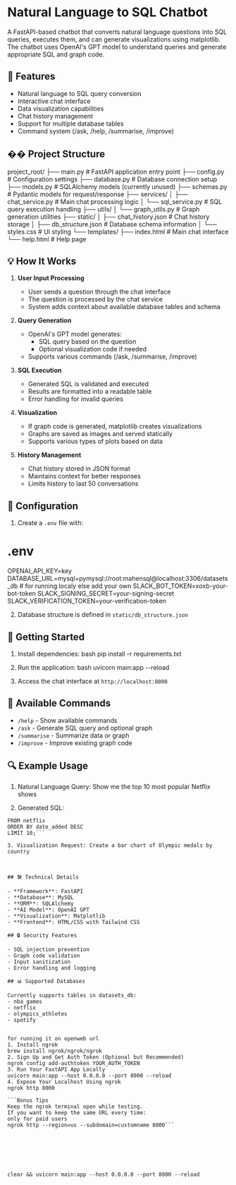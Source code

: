 # Natural Language to SQL Chatbot

A FastAPI-based chatbot that converts natural language questions into SQL queries, executes them, and can generate visualizations using matplotlib. The chatbot uses OpenAI's GPT model to understand queries and generate appropriate SQL and graph code.

## 🚀 Features

- Natural language to SQL query conversion
- Interactive chat interface
- Data visualization capabilities
- Chat history management
- Support for multiple database tables
- Command system (/ask, /help, /summarise, /improve)

## �� Project Structure

project_root/
├── main.py # FastAPI application entry point
├── config.py # Configuration settings
├── database.py # Database connection setup
├── models.py # SQLAlchemy models (currently unused)
├── schemas.py # Pydantic models for request/response
├── services/
│ ├── chat_service.py # Main chat processing logic
│ └── sql_service.py # SQL query execution handling
├── utils/
│ └── graph_utils.py # Graph generation utilities
├── static/
│ ├── chat_history.json # Chat history storage
│ ├── db_structure.json # Database schema information
│ └── styles.css # UI styling
└── templates/
├── index.html # Main chat interface
└── help.html # Help page



## 💡 How It Works

1. **User Input Processing**
   - User sends a question through the chat interface
   - The question is processed by the chat service
   - System adds context about available database tables and schema

2. **Query Generation**
   - OpenAI's GPT model generates:
     - SQL query based on the question
     - Optional visualization code if needed
   - Supports various commands (/ask, /summarise, /improve)

3. **SQL Execution**
   - Generated SQL is validated and executed
   - Results are formatted into a readable table
   - Error handling for invalid queries

4. **Visualization**
   - If graph code is generated, matplotlib creates visualizations
   - Graphs are saved as images and served statically
   - Supports various types of plots based on data

5. **History Management**
   - Chat history stored in JSON format
   - Maintains context for better responses
   - Limits history to last 50 conversations

## 🔧 Configuration

1. Create a `.env` file with:

# .env

OPENAI_API_KEY=key
DATABASE_URL=mysql+pymysql://root:mahensql@localhost:3306/datasets_db # for running localy else add your own
SLACK_BOT_TOKEN=xoxb-your-bot-token
SLACK_SIGNING_SECRET=your-signing-secret
SLACK_VERIFICATION_TOKEN=your-verification-token


2. Database structure is defined in `static/db_structure.json`

## 🚀 Getting Started

1. Install dependencies:
bash
pip install -r requirements.txt

2. Run the application:
bash
uvicorn main:app --reload

3. Access the chat interface at `http://localhost:8000`

## 📝 Available Commands

- `/help` - Show available commands
- `/ask` - Generate SQL query and optional graph
- `/summarise` - Summarize data or graph
- `/improve` - Improve existing graph code

## 🔍 Example Usage

1. Natural Language Query: Show me the top 10 most popular Netflix shows

2. Generated SQL:
```SELECT title, type, rating, duration
FROM netflix
ORDER BY date_added DESC
LIMIT 10;```

3. Visualization Request: Create a bar chart of Olympic medals by country



## 🛠️ Technical Details

- **Framework**: FastAPI
- **Database**: MySQL
- **ORM**: SQLAlchemy
- **AI Model**: OpenAI GPT
- **Visualization**: Matplotlib
- **Frontend**: HTML/CSS with Tailwind CSS

## 🔒 Security Features

- SQL injection prevention
- Graph code validation
- Input sanitization
- Error handling and logging

## 📊 Supported Databases

Currently supports tables in datasets_db:
- nba_games
- netflix
- olympics_athletes
- spotify


for running it on openweb url 
1. Install ngrok
brew install ngrok/ngrok/ngrok
2. Sign Up and Get Auth Token (Optional but Recommended)
ngrok config add-authtoken YOUR_AUTH_TOKEN
3. Run Your FastAPI App Locally
uvicorn main:app --host 0.0.0.0 --port 8000 --reload
4. Expose Your Localhost Using ngrok
ngrok http 8000

```Bonus Tips
Keep the ngrok terminal open while testing.
If you want to keep the same URL every time:
only for paid users
ngrok http --region=us --subdomain=customname 8000```







clear && uvicorn main:app --host 0.0.0.0 --port 8000 --reload